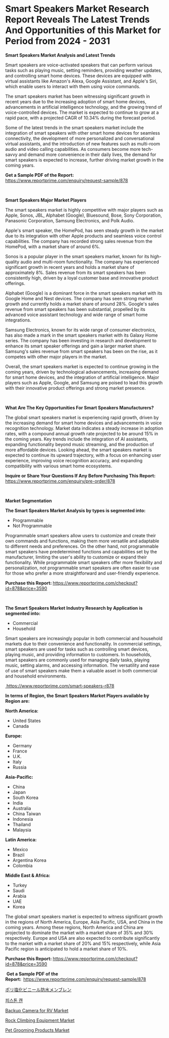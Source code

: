 <p><h1>Smart Speakers Market Research Report Reveals The Latest Trends And Opportunities of this Market for Period from 2024 - 2031</h1></p><p><strong>Smart Speakers Market Analysis and Latest Trends</strong></p>
<p><p>Smart speakers are voice-activated speakers that can perform various tasks such as playing music, setting reminders, providing weather updates, and controlling smart home devices. These devices are equipped with virtual assistants like Amazon's Alexa, Google Assistant, and Apple's Siri, which enable users to interact with them using voice commands.</p><p>The smart speakers market has been witnessing significant growth in recent years due to the increasing adoption of smart home devices, advancements in artificial intelligence technology, and the growing trend of voice-controlled devices. The market is expected to continue to grow at a rapid pace, with a projected CAGR of 10.34% during the forecast period.</p><p>Some of the latest trends in the smart speakers market include the integration of smart speakers with other smart home devices for seamless connectivity, the development of more personalized and conversational virtual assistants, and the introduction of new features such as multi-room audio and video calling capabilities. As consumers become more tech-savvy and demand more convenience in their daily lives, the demand for smart speakers is expected to increase, further driving market growth in the coming years.</p></p>
<p><strong>Get a Sample PDF of the Report:&nbsp;</strong> <a href="https://www.reportprime.com/enquiry/request-sample/878">https://www.reportprime.com/enquiry/request-sample/878</a></p>
<p>&nbsp;</p>
<p><strong>Smart Speakers Major Market Players</strong></p>
<p><p>The smart speakers market is highly competitive with major players such as Apple, Sonos, JBL, Alphabet (Google), Bluesound, Bose, Sony Corporation, Panasonic Corporation, Samsung Electronics, and Polk Audio. </p><p>Apple's smart speaker, the HomePod, has seen steady growth in the market due to its integration with other Apple products and seamless voice control capabilities. The company has recorded strong sales revenue from the HomePod, with a market share of around 6%.</p><p>Sonos is a popular player in the smart speakers market, known for its high-quality audio and multi-room functionality. The company has experienced significant growth in recent years and holds a market share of approximately 8%. Sales revenue from its smart speakers has been consistently high, driven by a loyal customer base and innovative product offerings.</p><p>Alphabet (Google) is a dominant force in the smart speakers market with its Google Home and Nest devices. The company has seen strong market growth and currently holds a market share of around 28%. Google's sales revenue from smart speakers has been substantial, propelled by its advanced voice assistant technology and wide range of smart home integrations.</p><p>Samsung Electronics, known for its wide range of consumer electronics, has also made a mark in the smart speakers market with its Galaxy Home series. The company has been investing in research and development to enhance its smart speaker offerings and gain a larger market share. Samsung's sales revenue from smart speakers has been on the rise, as it competes with other major players in the market.</p><p>Overall, the smart speakers market is expected to continue growing in the coming years, driven by technological advancements, increasing demand for smart home devices, and the integration of artificial intelligence. Major players such as Apple, Google, and Samsung are poised to lead this growth with their innovative product offerings and strong market presence.</p></p>
<p>&nbsp;</p>
<p><strong>What Are The Key Opportunities For Smart Speakers Manufacturers?</strong></p>
<p><p>The global smart speakers market is experiencing rapid growth, driven by the increasing demand for smart home devices and advancements in voice recognition technology. Market data indicates a steady increase in adoption rates, with a compound annual growth rate projected to be around 15% in the coming years. Key trends include the integration of AI assistants, expanding functionality beyond music streaming, and the production of more affordable devices. Looking ahead, the smart speakers market is expected to continue its upward trajectory, with a focus on enhancing user experience, improving voice recognition accuracy, and expanding compatibility with various smart home ecosystems.</p></p>
<p><strong>Inquire or Share Your Questions If Any Before Purchasing This Report:</strong> <a href="https://www.reportprime.com/enquiry/pre-order/878">https://www.reportprime.com/enquiry/pre-order/878</a></p>
<p>&nbsp;</p>
<p><strong>Market Segmentation</strong></p>
<p><strong>The Smart Speakers Market Analysis by types is segmented into:</strong></p>
<p><ul><li>Programmable</li><li>Not Programmable</li></ul></p>
<p><p>Programmable smart speakers allow users to customize and create their own commands and functions, making them more versatile and adaptable to different needs and preferences. On the other hand, not programmable smart speakers have predetermined functions and capabilities set by the manufacturer, limiting the user's ability to customize or expand their functionality. While programmable smart speakers offer more flexibility and personalization, not programmable smart speakers are often easier to use for those who prefer a more straightforward and user-friendly experience.</p></p>
<p><strong>Purchase this Report:&nbsp;</strong><a href="https://www.reportprime.com/checkout?id=878&price=3590">https://www.reportprime.com/checkout?id=878&price=3590</a></p>
<p>&nbsp;</p>
<p><strong>The Smart Speakers Market Industry Research by Application is segmented into:</strong></p>
<p><ul><li>Commercial</li><li>Household</li></ul></p>
<p><p>Smart speakers are increasingly popular in both commercial and household markets due to their convenience and functionality. In commercial settings, smart speakers are used for tasks such as controlling smart devices, playing music, and providing information to customers. In households, smart speakers are commonly used for managing daily tasks, playing music, setting alarms, and accessing information. The versatility and ease of use of smart speakers make them a valuable asset in both commercial and household environments.</p></p>
<p><a href="https://www.reportprime.com/smart-speakers-r878">&nbsp;https://www.reportprime.com/smart-speakers-r878</a></p>
<p><strong>In terms of Region, the Smart Speakers Market Players available by Region are:</strong></p>
<p>
    <p> <strong> North America: </strong>
        <ul>
            <li>United States</li>
            <li>Canada</li>
        </ul>
        </p> 
    <p> <strong> Europe: </strong>
        <ul>
            <li>Germany</li>
            <li>France</li>
            <li>U.K.</li>
            <li>Italy</li>
            <li>Russia</li>
        </ul>
        </p> 
    <p> <strong> Asia-Pacific: </strong>
        <ul>
            <li>China</li>
            <li>Japan</li>
            <li>South Korea</li>
            <li>India</li>
            <li>Australia</li>
            <li>China Taiwan</li>
            <li>Indonesia</li>
            <li>Thailand</li>
            <li>Malaysia</li>
        </ul>
        </p> 
    <p> <strong> Latin America: </strong>
        <ul>
            <li>Mexico</li>
            <li>Brazil</li>
            <li>Argentina Korea</li>
            <li>Colombia</li>
        </ul>
        </p> 
    <p> <strong> Middle East & Africa: </strong>
        <ul>
            <li>Turkey</li>
            <li>Saudi</li>
            <li>Arabia</li>
            <li>UAE</li>
            <li>Korea</li>
        </ul>
    </p>
    </p>
<p><p>The global smart speakers market is expected to witness significant growth in the regions of North America, Europe, Asia Pacific, USA, and China in the coming years. Among these regions, North America and China are projected to dominate the market with a market share of 35% and 30% respectively. Europe and USA are also expected to contribute significantly to the market with a market share of 20% and 15% respectively, while Asia Pacific region is anticipated to hold a market share of 10%.</p></p>
<p><strong>Purchase this Report: </strong><a href="https://www.reportprime.com/checkout?id=878&price=3590">https://www.reportprime.com/checkout?id=878&price=3590</a></p>
<p>&nbsp;<strong>Get a Sample PDF of the Report:&nbsp;&nbsp;</strong><a href="https://www.reportprime.com/enquiry/request-sample/878">https://www.reportprime.com/enquiry/request-sample/878</a></p>
<p><strong></strong></p>
<p><p><a href="https://github.com/dzy793153605/Market-Research-Report-List-2/blob/main/503506470595.md">ポリ塩化ビニール防水メンブレン</a></p><p><a href="https://medium.com/@thib_harou/%ED%94%BC%EC%8A%A4%ED%86%A4-%EC%BA%94-%EC%8B%9C%EC%9E%A5-%EA%B7%9C%EB%AA%A8-%EB%B0%8F-%EC%8B%9C%EC%9E%A5-%EB%8F%99%ED%96%A5-%EC%99%84%EB%B2%BD%ED%95%9C-%EC%82%B0%EC%97%85-%EA%B0%9C%EC%9A%94-2024%EB%85%84%EB%B6%80%ED%84%B0-2031%EB%85%84-371d0050be83">피스톤 캔</a></p><p><a href="https://issuu.com/reportprime-2/docs/backup-camera-for-rv-market-size-2030.pptx">Backup Camera for RV Market</a></p><p><a href="https://github.com/RyleeBauch2023/Market-Research-Report-List-1/blob/main/rock-climbing-equipment-market.md">Rock Climbing Equipment Market</a></p><p><a href="https://github.com/Sarissaschmalingtr6fz2739/Market-Research-Report-List-2/blob/main/pet-grooming-products-market.md">Pet Grooming Products Market</a></p></p>